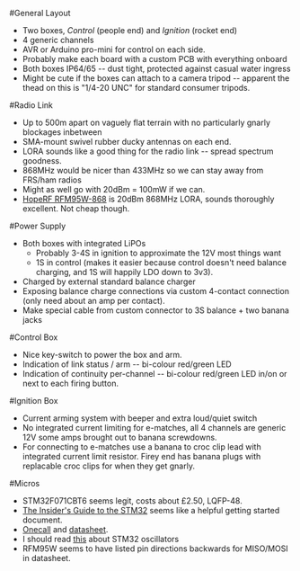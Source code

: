 #General Layout
 * Two boxes, *Control* (people end) and *Ignition* (rocket end)
 * 4 generic channels
 * AVR or Arduino pro-mini for control on each side.
 * Probably make each board with a custom PCB with everything onboard
 * Both boxes IP64/65 -- dust tight, protected against casual water ingress
 * Might be cute if the boxes can attach to a camera tripod -- apparent the
  thead on this is "1/4-20 UNC" for standard consumer tripods.

#Radio Link
 * Up to 500m apart on vaguely flat terrain with no particularly gnarly
  blockages inbetween
 * SMA-mount swivel rubber ducky antennas on each end.
 * LORA sounds like a good thing for the radio link -- spread spectrum
   goodness.
 * 868MHz would be nicer than 433MHz so we can stay away from FRS/ham radios
 * Might as well go with 20dBm = 100mW if we can.
 * [HopeRF RFM95W-868](http://www.hoperf.co.uk/shop/RFM95W-868S2-RFM95W_868S2.html)
   is 20dBm 868MHz LORA, sounds thoroughly excellent.  Not cheap though.

#Power Supply
 * Both boxes with integrated LiPOs
    * Probably 3-4S in ignition to approximate the 12V most things want
    * 1S in control (makes it easier because control doesn't need balance
      charging, and 1S will happily LDO down to 3v3).
 * Charged by external standard balance charger
 * Exposing balance charge connections via custom 4-contact connection
  (only need about an amp per contact).
 * Make special cable from custom connector to 3S balance + two banana
  jacks

#Control Box
 * Nice key-switch to power the box and arm.
 * Indication of link status / arm -- bi-colour red/green LED
 * Indication of continuity per-channel -- bi-colour red/green LED in/on or
  next to each firing button.

#Ignition Box
 * Current arming system with beeper and extra loud/quiet switch
 * No integrated current limiting for e-matches, all 4 channels are
  generic 12V some amps brought out to banana screwdowns.
 * For connecting to e-matches use a banana to croc clip lead with
  integrated current limit resistor.  Firey end has banana plugs with
  replacable croc clips for when they get gnarly.

#Micros
 * STM32F071CBT6 seems legit, costs about £2.50, LQFP-48.
 * [The Insider's Guide to the STM32](http://www.hitex.com/fileadmin/pdf/insiders-guides/stm32/isg-stm32-v18d-scr.pdf)
   seems like a helpful getting started document.
 * [Onecall](http://onecall.farnell.com/stmicroelectronics/stm32f071cbt6/mcu-32bit-cortex-m0-48mhz-lqfp/dp/2432093)
   and [datasheet](http://www.farnell.com/datasheets/1835716.pdf).
 * I should read [this](http://www.st.com/web/en/resource/technical/document/application_note/CD00221665.pdf) about STM32 oscillators
 * RFM95W seems to have listed pin directions backwards for MISO/MOSI in
   datasheet.
